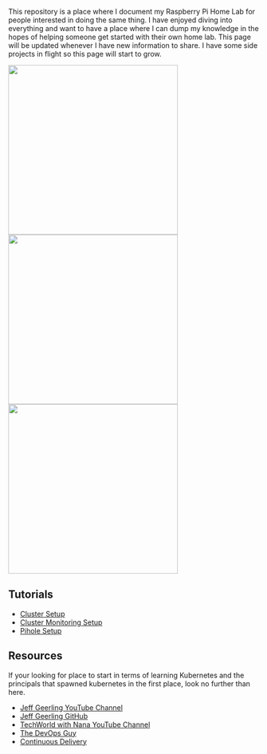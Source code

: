 
This repository is a place where I document my Raspberry Pi Home Lab for people interested in doing the same thing. I have enjoyed diving into everything and want to have a place where I can dump my knowledge in the hopes of helping someone get started with their own home lab. This page will be updated whenever I have new information to share. I have some side projects in flight so this page will start to grow.

<p float="left">
  <img src="https://user-images.githubusercontent.com/26353407/122659519-fb5ca200-d146-11eb-99e1-ac9fe04beee0.jpg" width="340" />
  <img src="https://user-images.githubusercontent.com/26353407/122659534-22b36f00-d147-11eb-853a-6a0f0444c9cb.jpg" width="340" /> 
  <img src="https://user-images.githubusercontent.com/26353407/122659537-27782300-d147-11eb-9709-56f1a2c916a0.jpg" width="340" />
</p>

## Tutorials
- [Cluster Setup](docs/cluster-setup.md)
- [Cluster Monitoring Setup](docs/cluster-monitoring-setup.md)
- [Pihole Setup](docs/pihole-setup.md)

## Resources
If your looking for place to start in terms of learning Kubernetes and the principals that spawned kubernetes in the first place, look no further than here.
- [Jeff Geerling YouTube Channel](https://www.youtube.com/user/geerlingguy)
- [Jeff Geerling GitHub](https://github.com/geerlingguy)
- [TechWorld with Nana YouTube Channel](https://www.youtube.com/channel/UCdngmbVKX1Tgre699-XLlUA)
- [The DevOps Guy](https://www.youtube.com/user/Kamakazihoer)
- [Continuous Delivery](https://www.youtube.com/channel/UCCfqyGl3nq_V0bo64CjZh8g)
